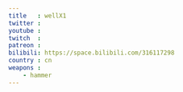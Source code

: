```yaml
---
title   : wellX1
twitter :
youtube :
twitch  :
patreon :
bilibili: https://space.bilibili.com/316117298
country : cn
weapons :
    - hammer
---
```

